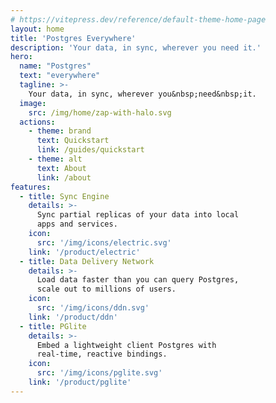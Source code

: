 ```yaml
---
# https://vitepress.dev/reference/default-theme-home-page
layout: home
title: 'Postgres Everywhere'
description: 'Your data, in sync, wherever you need it.'
hero:
  name: "Postgres"
  text: "everywhere"
  tagline: >-
    Your data, in sync, wherever you&nbsp;need&nbsp;it.
  image:
    src: /img/home/zap-with-halo.svg
  actions:
    - theme: brand
      text: Quickstart
      link: /guides/quickstart
    - theme: alt
      text: About
      link: /about
features:
  - title: Sync Engine
    details: >-
      Sync partial replicas of your data into local
      apps and services.
    icon:
      src: '/img/icons/electric.svg'
    link: '/product/electric'
  - title: Data Delivery Network
    details: >-
      Load data faster than you can query Postgres,
      scale out to millions of users.
    icon:
      src: '/img/icons/ddn.svg'
    link: '/product/ddn'
  - title: PGlite
    details: >-
      Embed a lightweight client Postgres with
      real-time, reactive bindings.
    icon:
      src: '/img/icons/pglite.svg'
    link: '/product/pglite'
---
```


<!--
<br />
<br />

# Your data, wherever you need it

Why build APIs and write code to fetch data over the network when you could just have the data, in sync, wherever you need to use it?

... img ...

<br />
<br />
-->